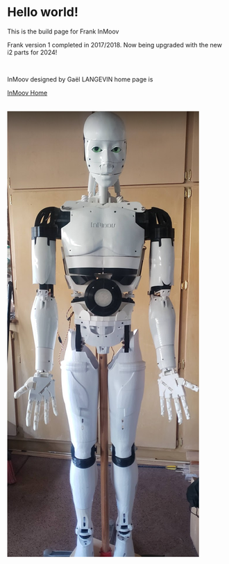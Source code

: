 <!DOCTYPE html>
<html>
<head>
</head>
<body>

<h1>Hello world!</h1>
<p>This is the build page for Frank InMoov</p>

<p>Frank version 1 completed in 2017/2018.  Now being upgraded with the new i2 parts for 2024!</p>
<br>
<p>InMoov designed by Gaël LANGEVIN home page is</p>
<a href="https://inmoov.fr/">InMoov Home</a>
<br><BR><br>
<img src="images/FrankFull.png">
</body>
</html>


